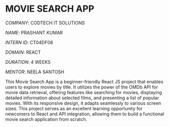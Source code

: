 # MOVIE SEARCH APP

*COMPANY*: CODTECH IT SOLUTIONS

*NAME*: PRASHANT KUMAR

*INTERN ID*: CT04DF08

*DOMAIN*: REACT

*DURATION*: 4 WEEKS

*MENTOR*: NEELA SANTOSH

This Movie Search App is a beginner-friendly React JS project that enables users to explore movies by title. It utilizes the power of the OMDb API for movie data retrieval, offering features like searching for movies, displaying detailed information about selected films, and presenting a list of popular movies. With its responsive design, it adapts seamlessly to various screen sizes. This project serves as an excellent learning opportunity for newcomers to React and API integration, allowing them to build a functional movie search application from scratch.


